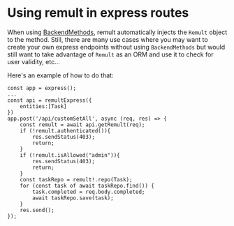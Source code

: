 # Using remult in express routes
When using [BackendMethods](./backendMethods.md), remult automatically injects the `Remult` object to the method. Still, there are many use cases where you may want to create your own express endpoints without using `BackendMethods` but would still want to take advantage of `Remult` as an ORM and use it to check for user validity, etc...

Here's an example of how to do that:
```ts{7}
const app = express();
...
const api = remultExpress({
    entities:[Task]
})
app.post('/api/customSetAll', async (req, res) => {
    const remult = await api.getRemult(req);
    if (!remult.authenticated()){
        res.sendStatus(403);
        return;
    }
    if (!remult.isAllowed("admin")){
        res.sendStatus(403);
        return;
    }
    const taskRepo = remult!.repo(Task);
    for (const task of await taskRepo.find()) {
        task.completed = req.body.completed;
        await taskRepo.save(task);
    }
    res.send();
});
```
